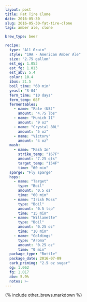 ```yaml
---
layout: post
title: Fat Tire Clone
date: 2016-05-30
slug: 2016-05-30-fat-tire-clone
tags: amber ale, clone

brew_type: beer

recipe:
  type: "All Grain"
  style: "19A - American Amber Ale"
  size: "2.75 gallon"
  est_og: 1.053
  est_fg: 1.013
  est_abv: 5.4
  color: 10.4
  ibus: 21.5
  boil_time: "60 min"
  yeast: "S-04"
  ferm_time: "10 days"
  ferm_temp: 68F
  fermentables:
    - name: "Pale (US)"
      amount: "4.75 lbs"
    - name: "Munich II"
      amount: "9 oz"
    - name: "Crystal 80L"
      amount: "5 oz"
    - name: "Victory"
      amount: "4 oz"
  mash:
    - name: "Mash In"
      strike_temp: "167F"
      amount: "7.25 qts"
      target_temp: "154F"
      time: "60 min"
  sparge: "Fly sparge"
  hops:
    - name: "Target"
      type: "Boil"
      amount: "0.5 oz"
      time: "60 min"
    - name: "Irish Moss"
      type: "Boil"
      amount: "0.5 tsp"
      time: "15 min"
    - name: "Willamette"
      type: "Boil"
      amount: "0.25 oz"
      time: "10 min"
    - name: "Goldings"
      type: "Aroma"
      amount: "0.25 oz"
      time: "0 min"
  package_type: "Bottle"
  package_date: 2016-07-09
  carb_priming: "2.5 oz sugar"
  og: 1.062
  fg: 1.017
  abv: 5.9%
  notes: >-
---
```

{% include other_brews.markdown %}


